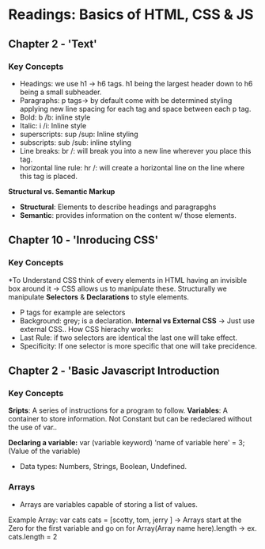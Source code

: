 # Readings: Basics of HTML, CSS & JS

## **Chapter 2 - 'Text'**

### **Key Concepts**
- Headings: we use h1 -> h6 tags. h1 being the largest header down to h6 being a small subheader.
- Paragraphs: p tags-> by default come with be determined styling applying new line spacing for each tag and space between each p tag.
- Bold: b /b: inline style
- Italic: i /i: Inline style
- superscripts: sup /sup: Inline styling
- subscripts: sub /sub: inline styling
- Line breaks: br /: will break you into a new line wherever you place this tag. 
- horizontal line rule: hr /: will create a horizontal line on the line where this tag is placed.

**Structural vs. Semantic Markup**
- **Structural**: Elements to describe headings and paragrapghs
- **Semantic**: provides information on the content w/ those elements. 

## **Chapter 10 - 'Inroducing CSS'**

### **Key Concepts**
*To Understand CSS think of every elements in HTML having an invisible box around it -> CSS allows us to manipulate these. 
Structurally we manipulate **Selectors** & **Declarations** to style elements. 
- P tags for example are selectors
- Background: grey; is a declaration. 
**Internal vs External CSS**
-> Just use external CSS..
How CSS hierachy works:
- Last Rule: if two selectors are identical the last one will take effect.
- Specificity: If one selector is more specific that one will take precidence. 

## **Chapter 2 - 'Basic Javascript Introduction**

### **Key Concepts**
**Sripts**: A series of instructions for a program to follow. 
**Variables**: A container to store information. Not Constant but can be redeclared without the use of var..

**Declaring a variable:** var (variable keyword) 'name of variable here' = 3; (Value of the variable)
- Data types: Numbers, Strings, Boolean, Undefined.

### **Arrays**
- Arrays are variables capable of storing a list of values. 

Example Array: var cats
               cats = [scotty, tom, jerry ]
-> Arrays start at the Zero for the first variable and go on for Array(Array name here).length -> ex. cats.length = 2
